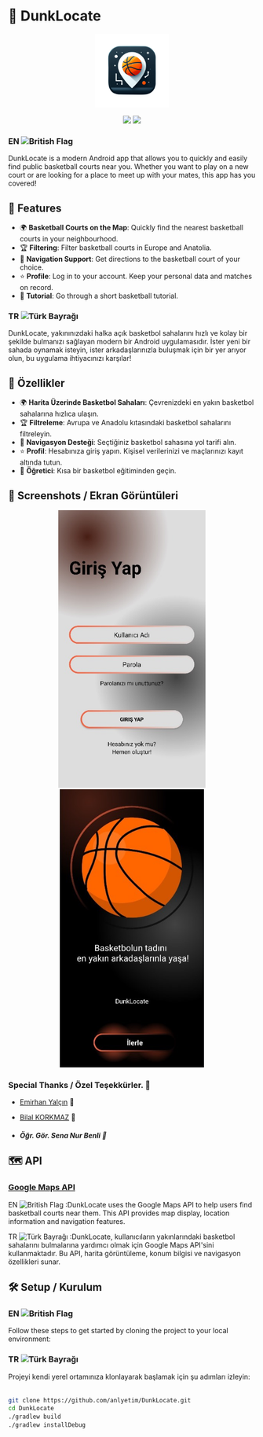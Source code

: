 <p align="center">
  <h1>🏀 <strong>DunkLocate</strong></h1>
</p>

<p align="center">
  <img src="https://github.com/anlyetim/DunkLocate/blob/main/.Visuals/icon.webp" alt="DunkLocate Icon" width="150">
</p>

<p align="center">
  <img src="https://img.shields.io/badge/Platform-Android-green">
  <img src="https://img.shields.io/badge/Language-Java-blue">
</p>

### EN <img src="https://upload.wikimedia.org/wikipedia/en/a/ae/Flag_of_the_United_Kingdom.svg" alt="British Flag" width="20" height="15">
DunkLocate is a modern Android app that allows you to quickly and easily find public basketball courts near you. Whether you want to play on a new court or are looking for a place to meet up with your mates, this app has you covered!

## 🚀 Features

- 🌍 **Basketball Courts on the Map**: Quickly find the nearest basketball courts in your neighbourhood.
- 🏆 **Filtering**: Filter basketball courts in Europe and Anatolia.
- 📍 **Navigation Support**: Get directions to the basketball court of your choice.
- ⭐ **Profile**: Log in to your account. Keep your personal data and matches on record.
- 🏀 **Tutorial**: Go through a short basketball tutorial.

### TR <img src="https://upload.wikimedia.org/wikipedia/commons/b/b4/Flag_of_Turkey.svg" alt="Türk Bayrağı" width="20" height="15">
DunkLocate, yakınınızdaki halka açık basketbol sahalarını hızlı ve kolay bir şekilde bulmanızı sağlayan modern bir Android uygulamasıdır. İster yeni bir sahada oynamak isteyin, ister arkadaşlarınızla buluşmak için bir yer arıyor olun, bu uygulama ihtiyacınızı karşılar!

## 🚀 Özellikler

- 🌍 **Harita Üzerinde Basketbol Sahaları**: Çevrenizdeki en yakın basketbol sahalarına hızlıca ulaşın.
- 🏆 **Filtreleme**: Avrupa ve Anadolu kıtasındaki basketbol sahalarını filtreleyin.
- 📍 **Navigasyon Desteği**: Seçtiğiniz basketbol sahasına yol tarifi alın.
- ⭐ **Profil**: Hesabınıza giriş yapın. Kişisel verilerinizi ve maçlarınızı kayıt altında tutun.
- 🏀 **Öğretici**: Kısa bir basketbol eğitiminden geçin.

  
## 📱 Screenshots / Ekran Görüntüleri

<p align="center">
  <img src="https://github.com/anlyetim/DunkLocate/blob/main/.Visuals/Screenshot1.jpg" alt="DunkLocate Icon" width="300">
  <img src="https://github.com/anlyetim/DunkLocate/blob/main/.Visuals/Screenshot0.jpg" alt="DunkLocate Icon" width="294">
</p>

### Special Thanks / Özel Teşekkürler. :raccoon:
- [Emirhan Yalçın](https://github.com/emrhanyalcin) :gorilla:
- [Bilal KORKMAZ](https://github.com/bilkorkmaz) :llama:

- #### ***Öğr. Gör. Sena Nur Benli 🌠***


## 🗺️ API
### [Google Maps API](https://mapsplatform.google.com/)

EN <img src="https://upload.wikimedia.org/wikipedia/en/a/ae/Flag_of_the_United_Kingdom.svg" alt="British Flag" width="20" height="15"> :DunkLocate uses the Google Maps API to help users find basketball courts near them. This API provides map display, location information and navigation features.

TR <img src="https://upload.wikimedia.org/wikipedia/commons/b/b4/Flag_of_Turkey.svg" alt="Türk Bayrağı" width="20" height="15"> :DunkLocate, kullanıcıların yakınlarındaki basketbol sahalarını bulmalarına yardımcı olmak için Google Maps API'sini kullanmaktadır. Bu API, harita görüntüleme, konum bilgisi ve navigasyon özellikleri sunar.


## 🛠️ Setup / Kurulum
### EN <img src="https://upload.wikimedia.org/wikipedia/en/a/ae/Flag_of_the_United_Kingdom.svg" alt="British Flag" width="20" height="15">
Follow these steps to get started by cloning the project to your local environment:
### TR <img src="https://upload.wikimedia.org/wikipedia/commons/b/b4/Flag_of_Turkey.svg" alt="Türk Bayrağı" width="20" height="15">
Projeyi kendi yerel ortamınıza klonlayarak başlamak için şu adımları izleyin:
```bash

git clone https://github.com/anlyetim/DunkLocate.git
cd DunkLocate
./gradlew build
./gradlew installDebug
